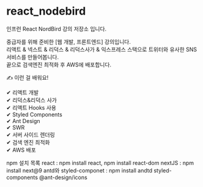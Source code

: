 # react_nodebird

인프런 React NordBird 강의 저장소 입니다.

중급자를 위해 준비한 [웹 개발, 프론트엔드] 강의입니다.  
리액트 & 넥스트 & 리덕스 & 리덕스사가 & 익스프레스 스택으로 트위터와 유사한 SNS 서비스를 만들어봅니다.   
끝으로 검색엔진 최적화 후 AWS에 배포합니다.

✍️ 이런 걸 배워요!  
  
✔ 리액트 개발  
✔ 리덕스&리덕스 사가  
✔ 리액트 Hooks 사용  
✔ Styled Components  
✔ Ant Design  
✔ SWR  
✔ 서버 사이드 렌더링  
✔ 검색 엔진 최적화  
✔ AWS 배포  

npm 설치 목록
react : npm install react, npm install react-dom
nextJS : npm install next@9
antd와 styled-componet : npm install andtd styled-components @ant-design/icons
